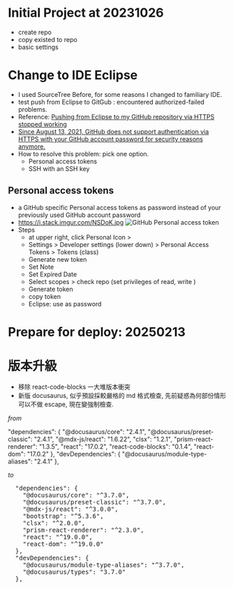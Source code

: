 
# Initial Project at 20231026
* create repo
* copy existed to repo
* basic settings

# Change to IDE Eclipse
* I used SourceTree Before, for some reasons I changed to familiary IDE. 
* test push from Eclipse to GitGub : encountered authorized-failed problems.
* Reference: [Pushing from Eclipse to my GitHub repository via HTTPS stopped working](https://stackoverflow.com/questions/68790276/pushing-from-eclipse-to-my-github-repository-via-https-stopped-working-git-rec)
* [Since August 13, 2021, GitHub does not support authentication via HTTPS with your GitHub account password for security reasons anymore. ](https://github.blog/changelog/2021-08-12-git-password-authentication-is-shutting-down/)
* How to resolve this problem: pick one option. 
    * Personal access tokens
    * SSH with an SSH key
    
## Personal access tokens
* a GitHub specific Personal access tokens as password instead of your previously used GitHub account password
* https://i.stack.imgur.com/NSDoK.jpg
![GitHub Personal access token](https://i.stack.imgur.com/NSDoK.jpg "NSDoK.jpg") 
* Steps
    * at upper right, click Personal Icon > 
    * Settings > Developer settings (lower down) > Personal Access Tokens > Tokens (class)
    * Generate new token
    * Set Note
    * Set Expired Date
    * Select scopes > check repo (set privileges of read, write )
    * Generate token
    * copy token 
    * Eclipse: use as password
    

# Prepare for deploy: 20250213


# 版本升級
* 移除 react-code-blocks 一大堆版本衝突
* 新版 docusaurus, 似乎預設採較嚴格的 md 格式檢查, 先前疑惑為何部份情形可以不做 escape, 現在變強制檢查.
 

_from_

  "dependencies": {
    "@docusaurus/core": "2.4.1",
    "@docusaurus/preset-classic": "2.4.1",
    "@mdx-js/react": "1.6.22",
    "clsx": "1.2.1",
    "prism-react-renderer": "1.3.5",
    "react": "17.0.2",
    "react-code-blocks": "0.1.4",
    "react-dom": "17.0.2"
  },
  "devDependencies": {
    "@docusaurus/module-type-aliases": "2.4.1"
  },

_to_
<pre>
  "dependencies": {
    "@docusaurus/core": "^3.7.0",
    "@docusaurus/preset-classic": "^3.7.0",
    "@mdx-js/react": "^3.0.0",
    "bootstrap": "^5.3.6",
    "clsx": "^2.0.0",
    "prism-react-renderer": "^2.3.0",
    "react": "^19.0.0",
    "react-dom": "^19.0.0"
  },
  "devDependencies": {
    "@docusaurus/module-type-aliases": "^3.7.0",
    "@docusaurus/types": "3.7.0"
  },
</pre>
